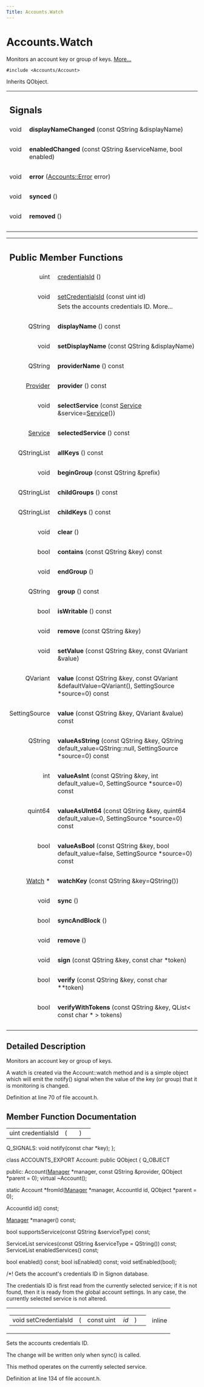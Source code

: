 ```yaml
---
Title: Accounts.Watch
---
```


# Accounts.Watch

<p>Monitors an account key or group of keys.  
<a href="#details">More...</a></p>
<p><code>#include &lt;Accounts/Account&gt;</code></p>
<p>Inherits QObject.</p>
<table class="memberdecls">
<tr class="heading"><td colspan="2"><h2 class="groupheader">
Signals</h2></td></tr>
<tr class="memitem:a6c9329531974648e3ea3f05f3ea36129"><td class="memItemLeft" align="right" valign="top">
void&#160;</td><td class="memItemRight" valign="bottom"><b>displayNameChanged</b> (const QString &amp;displayName)</td></tr>
<tr class="separator:a6c9329531974648e3ea3f05f3ea36129"><td class="memSeparator" colspan="2">&#160;</td></tr>
<tr class="memitem:abc008e2f46ae60c14005e24f4cbf41e5"><td class="memItemLeft" align="right" valign="top">
void&#160;</td><td class="memItemRight" valign="bottom"><b>enabledChanged</b> (const QString &amp;serviceName, bool enabled)</td></tr>
<tr class="separator:abc008e2f46ae60c14005e24f4cbf41e5"><td class="memSeparator" colspan="2">&#160;</td></tr>
<tr class="memitem:ae89dad11eccb775ceb9925d0ff27dd7d"><td class="memItemLeft" align="right" valign="top">
void&#160;</td><td class="memItemRight" valign="bottom"><b>error</b> (<a class="el" href="Accounts.Error.md">Accounts::Error</a> error)</td></tr>
<tr class="separator:ae89dad11eccb775ceb9925d0ff27dd7d"><td class="memSeparator" colspan="2">&#160;</td></tr>
<tr class="memitem:a4fa6a9f29874eb5ad79fbc70532f71a6"><td class="memItemLeft" align="right" valign="top">
void&#160;</td><td class="memItemRight" valign="bottom"><b>synced</b> ()</td></tr>
<tr class="separator:a4fa6a9f29874eb5ad79fbc70532f71a6"><td class="memSeparator" colspan="2">&#160;</td></tr>
<tr class="memitem:adc2a0e638d7742d828062eeafd6769ab"><td class="memItemLeft" align="right" valign="top">
void&#160;</td><td class="memItemRight" valign="bottom"><b>removed</b> ()</td></tr>
<tr class="separator:adc2a0e638d7742d828062eeafd6769ab"><td class="memSeparator" colspan="2">&#160;</td></tr>
</table><table class="memberdecls">
<tr class="heading"><td colspan="2"><h2 class="groupheader">
Public Member Functions</h2></td></tr>
<tr class="memitem:a483d9a1edcbc46d7070eb70ae23b5989"><td class="memItemLeft" align="right" valign="top">uint&#160;</td><td class="memItemRight" valign="bottom"><a class="el" href="#a483d9a1edcbc46d7070eb70ae23b5989">credentialsId</a> ()</td></tr>
<tr class="separator:a483d9a1edcbc46d7070eb70ae23b5989"><td class="memSeparator" colspan="2">&#160;</td></tr>
<tr class="memitem:a54a9de969058292a257d9d692785ca63"><td class="memItemLeft" align="right" valign="top">void&#160;</td><td class="memItemRight" valign="bottom"><a class="el" href="#a54a9de969058292a257d9d692785ca63">setCredentialsId</a> (const uint id)</td></tr>
<tr class="memdesc:a54a9de969058292a257d9d692785ca63"><td class="mdescLeft">&#160;</td><td class="mdescRight">Sets the accounts credentials ID.  More...<br /></td></tr>
<tr class="separator:a54a9de969058292a257d9d692785ca63"><td class="memSeparator" colspan="2">&#160;</td></tr>
<tr class="memitem:a9def71dea12661002bb3a63b3b91d08d"><td class="memItemLeft" align="right" valign="top">
QString&#160;</td><td class="memItemRight" valign="bottom"><b>displayName</b> () const </td></tr>
<tr class="separator:a9def71dea12661002bb3a63b3b91d08d"><td class="memSeparator" colspan="2">&#160;</td></tr>
<tr class="memitem:ac036a365819266590db91caa64b4fff0"><td class="memItemLeft" align="right" valign="top">
void&#160;</td><td class="memItemRight" valign="bottom"><b>setDisplayName</b> (const QString &amp;displayName)</td></tr>
<tr class="separator:ac036a365819266590db91caa64b4fff0"><td class="memSeparator" colspan="2">&#160;</td></tr>
<tr class="memitem:a65a95a0e50cf1761a9a21d21c0db412e"><td class="memItemLeft" align="right" valign="top">
QString&#160;</td><td class="memItemRight" valign="bottom"><b>providerName</b> () const </td></tr>
<tr class="separator:a65a95a0e50cf1761a9a21d21c0db412e"><td class="memSeparator" colspan="2">&#160;</td></tr>
<tr class="memitem:ab2bf7a26f8729dfb6a8595b6294f5565"><td class="memItemLeft" align="right" valign="top">
<a class="el" href="Accounts.Provider.md">Provider</a>&#160;</td><td class="memItemRight" valign="bottom"><b>provider</b> () const </td></tr>
<tr class="separator:ab2bf7a26f8729dfb6a8595b6294f5565"><td class="memSeparator" colspan="2">&#160;</td></tr>
<tr class="memitem:a8c7532fb7377ee33ab449d36200522b9"><td class="memItemLeft" align="right" valign="top">
void&#160;</td><td class="memItemRight" valign="bottom"><b>selectService</b> (const <a class="el" href="Accounts.Service.md">Service</a> &amp;service=<a class="el" href="Accounts.Service.md">Service</a>())</td></tr>
<tr class="separator:a8c7532fb7377ee33ab449d36200522b9"><td class="memSeparator" colspan="2">&#160;</td></tr>
<tr class="memitem:a4831783cce39d897dc35b57ce233d735"><td class="memItemLeft" align="right" valign="top">
<a class="el" href="Accounts.Service.md">Service</a>&#160;</td><td class="memItemRight" valign="bottom"><b>selectedService</b> () const </td></tr>
<tr class="separator:a4831783cce39d897dc35b57ce233d735"><td class="memSeparator" colspan="2">&#160;</td></tr>
<tr class="memitem:a9936a9bd6fca45f1d03a63b1b485ed88"><td class="memItemLeft" align="right" valign="top">
QStringList&#160;</td><td class="memItemRight" valign="bottom"><b>allKeys</b> () const </td></tr>
<tr class="separator:a9936a9bd6fca45f1d03a63b1b485ed88"><td class="memSeparator" colspan="2">&#160;</td></tr>
<tr class="memitem:aa889966b87d4315aea74c30088e9c8fa"><td class="memItemLeft" align="right" valign="top">
void&#160;</td><td class="memItemRight" valign="bottom"><b>beginGroup</b> (const QString &amp;prefix)</td></tr>
<tr class="separator:aa889966b87d4315aea74c30088e9c8fa"><td class="memSeparator" colspan="2">&#160;</td></tr>
<tr class="memitem:af5b653c82d3a3d7765da47fe5db0e128"><td class="memItemLeft" align="right" valign="top">
QStringList&#160;</td><td class="memItemRight" valign="bottom"><b>childGroups</b> () const </td></tr>
<tr class="separator:af5b653c82d3a3d7765da47fe5db0e128"><td class="memSeparator" colspan="2">&#160;</td></tr>
<tr class="memitem:a09f8085bca6d1c8b4837beabcea7b639"><td class="memItemLeft" align="right" valign="top">
QStringList&#160;</td><td class="memItemRight" valign="bottom"><b>childKeys</b> () const </td></tr>
<tr class="separator:a09f8085bca6d1c8b4837beabcea7b639"><td class="memSeparator" colspan="2">&#160;</td></tr>
<tr class="memitem:ac8bb3912a3ce86b15842e79d0b421204"><td class="memItemLeft" align="right" valign="top">
void&#160;</td><td class="memItemRight" valign="bottom"><b>clear</b> ()</td></tr>
<tr class="separator:ac8bb3912a3ce86b15842e79d0b421204"><td class="memSeparator" colspan="2">&#160;</td></tr>
<tr class="memitem:aab9f06bc42480ab555a9757e14303e5f"><td class="memItemLeft" align="right" valign="top">
bool&#160;</td><td class="memItemRight" valign="bottom"><b>contains</b> (const QString &amp;key) const </td></tr>
<tr class="separator:aab9f06bc42480ab555a9757e14303e5f"><td class="memSeparator" colspan="2">&#160;</td></tr>
<tr class="memitem:af964cd7bde81d0f118ea09e201e155dd"><td class="memItemLeft" align="right" valign="top">
void&#160;</td><td class="memItemRight" valign="bottom"><b>endGroup</b> ()</td></tr>
<tr class="separator:af964cd7bde81d0f118ea09e201e155dd"><td class="memSeparator" colspan="2">&#160;</td></tr>
<tr class="memitem:a5adb315467de1866550658b4679bf9f9"><td class="memItemLeft" align="right" valign="top">
QString&#160;</td><td class="memItemRight" valign="bottom"><b>group</b> () const </td></tr>
<tr class="separator:a5adb315467de1866550658b4679bf9f9"><td class="memSeparator" colspan="2">&#160;</td></tr>
<tr class="memitem:aa741717fa726eea03300fdde9934808a"><td class="memItemLeft" align="right" valign="top">
bool&#160;</td><td class="memItemRight" valign="bottom"><b>isWritable</b> () const </td></tr>
<tr class="separator:aa741717fa726eea03300fdde9934808a"><td class="memSeparator" colspan="2">&#160;</td></tr>
<tr class="memitem:a89c0a3a6c660a5f577e5241a63052f2c"><td class="memItemLeft" align="right" valign="top">
void&#160;</td><td class="memItemRight" valign="bottom"><b>remove</b> (const QString &amp;key)</td></tr>
<tr class="separator:a89c0a3a6c660a5f577e5241a63052f2c"><td class="memSeparator" colspan="2">&#160;</td></tr>
<tr class="memitem:a48d1031ae51455e458b881c49c65a92e"><td class="memItemLeft" align="right" valign="top">
void&#160;</td><td class="memItemRight" valign="bottom"><b>setValue</b> (const QString &amp;key, const QVariant &amp;value)</td></tr>
<tr class="separator:a48d1031ae51455e458b881c49c65a92e"><td class="memSeparator" colspan="2">&#160;</td></tr>
<tr class="memitem:a11e51b34244f3e9288dacb30b6230085"><td class="memItemLeft" align="right" valign="top">
QVariant&#160;</td><td class="memItemRight" valign="bottom"><b>value</b> (const QString &amp;key, const QVariant &amp;defaultValue=QVariant(), SettingSource *source=0) const </td></tr>
<tr class="separator:a11e51b34244f3e9288dacb30b6230085"><td class="memSeparator" colspan="2">&#160;</td></tr>
<tr class="memitem:a6d1dedb9c7a20fc62310946d4e6881a6"><td class="memItemLeft" align="right" valign="top">
SettingSource&#160;</td><td class="memItemRight" valign="bottom"><b>value</b> (const QString &amp;key, QVariant &amp;value) const </td></tr>
<tr class="separator:a6d1dedb9c7a20fc62310946d4e6881a6"><td class="memSeparator" colspan="2">&#160;</td></tr>
<tr class="memitem:a9b737faa22b94f329d0c377b94f9ecf3"><td class="memItemLeft" align="right" valign="top">
QString&#160;</td><td class="memItemRight" valign="bottom"><b>valueAsString</b> (const QString &amp;key, QString default_value=QString::null, SettingSource *source=0) const </td></tr>
<tr class="separator:a9b737faa22b94f329d0c377b94f9ecf3"><td class="memSeparator" colspan="2">&#160;</td></tr>
<tr class="memitem:a950ddc85d587c0d9372c031ce431edfe"><td class="memItemLeft" align="right" valign="top">
int&#160;</td><td class="memItemRight" valign="bottom"><b>valueAsInt</b> (const QString &amp;key, int default_value=0, SettingSource *source=0) const </td></tr>
<tr class="separator:a950ddc85d587c0d9372c031ce431edfe"><td class="memSeparator" colspan="2">&#160;</td></tr>
<tr class="memitem:af26f7d7e660864d08b75dce98565684e"><td class="memItemLeft" align="right" valign="top">
quint64&#160;</td><td class="memItemRight" valign="bottom"><b>valueAsUInt64</b> (const QString &amp;key, quint64 default_value=0, SettingSource *source=0) const </td></tr>
<tr class="separator:af26f7d7e660864d08b75dce98565684e"><td class="memSeparator" colspan="2">&#160;</td></tr>
<tr class="memitem:a7d639022739d7f3ef53ca0b0195f30ce"><td class="memItemLeft" align="right" valign="top">
bool&#160;</td><td class="memItemRight" valign="bottom"><b>valueAsBool</b> (const QString &amp;key, bool default_value=false, SettingSource *source=0) const </td></tr>
<tr class="separator:a7d639022739d7f3ef53ca0b0195f30ce"><td class="memSeparator" colspan="2">&#160;</td></tr>
<tr class="memitem:a5e36b49426df748e27d189b2b11faf92"><td class="memItemLeft" align="right" valign="top">
<a class="el" href="#">Watch</a> *&#160;</td><td class="memItemRight" valign="bottom"><b>watchKey</b> (const QString &amp;key=QString())</td></tr>
<tr class="separator:a5e36b49426df748e27d189b2b11faf92"><td class="memSeparator" colspan="2">&#160;</td></tr>
<tr class="memitem:ad55f80ed3cd8b6c4f247763b747016af"><td class="memItemLeft" align="right" valign="top">
void&#160;</td><td class="memItemRight" valign="bottom"><b>sync</b> ()</td></tr>
<tr class="separator:ad55f80ed3cd8b6c4f247763b747016af"><td class="memSeparator" colspan="2">&#160;</td></tr>
<tr class="memitem:a4c182d464e5a7978fdf1817ce50d9531"><td class="memItemLeft" align="right" valign="top">
bool&#160;</td><td class="memItemRight" valign="bottom"><b>syncAndBlock</b> ()</td></tr>
<tr class="separator:a4c182d464e5a7978fdf1817ce50d9531"><td class="memSeparator" colspan="2">&#160;</td></tr>
<tr class="memitem:a1fcb45e5d2428352eb36b487d1d4eea3"><td class="memItemLeft" align="right" valign="top">
void&#160;</td><td class="memItemRight" valign="bottom"><b>remove</b> ()</td></tr>
<tr class="separator:a1fcb45e5d2428352eb36b487d1d4eea3"><td class="memSeparator" colspan="2">&#160;</td></tr>
<tr class="memitem:a4ebb90703ca3ec222b5822474e058547"><td class="memItemLeft" align="right" valign="top">
void&#160;</td><td class="memItemRight" valign="bottom"><b>sign</b> (const QString &amp;key, const char *token)</td></tr>
<tr class="separator:a4ebb90703ca3ec222b5822474e058547"><td class="memSeparator" colspan="2">&#160;</td></tr>
<tr class="memitem:a4f1aed052f72d4a55a35a2a1621fc391"><td class="memItemLeft" align="right" valign="top">
bool&#160;</td><td class="memItemRight" valign="bottom"><b>verify</b> (const QString &amp;key, const char **token)</td></tr>
<tr class="separator:a4f1aed052f72d4a55a35a2a1621fc391"><td class="memSeparator" colspan="2">&#160;</td></tr>
<tr class="memitem:af491d2638521b57cfa5f01e47a539b33"><td class="memItemLeft" align="right" valign="top">
bool&#160;</td><td class="memItemRight" valign="bottom"><b>verifyWithTokens</b> (const QString &amp;key, QList&lt; const char * &gt; tokens)</td></tr>
<tr class="separator:af491d2638521b57cfa5f01e47a539b33"><td class="memSeparator" colspan="2">&#160;</td></tr>
</table>
<a name="details" id="details"></a><h2 class="groupheader">Detailed Description</h2>
<p>Monitors an account key or group of keys. </p>
<p>A watch is created via the Account::watch method and is a simple object which will emit the notify() signal when the value of the key (or group) that it is monitoring is changed. </p>
<p>Definition at line 70 of file account.h.</p>
<h2 class="groupheader">Member Function Documentation</h2>
<table class="memname">
<tr>
<td class="memname">uint credentialsId </td>
<td>(</td>
<td class="paramname"></td><td>)</td>
<td></td>
</tr>
</table>
<p>Q_SIGNALS: void notify(const char *key); };</p>
<p>class ACCOUNTS_EXPORT Account: public QObject { Q_OBJECT</p>
<p>public: Account(<a class="el" href="Accounts.Manager.md" title="Manager of accounts, services and providers. ">Manager</a> *manager, const QString &amp;provider, QObject *parent = 0); virtual ~Account();</p>
<p>static Account *fromId(<a class="el" href="Accounts.Manager.md" title="Manager of accounts, services and providers. ">Manager</a> *manager, AccountId id, QObject *parent = 0);</p>
<p>AccountId id() const;</p>
<p><a class="el" href="Accounts.Manager.md" title="Manager of accounts, services and providers. ">Manager</a> *manager() const;</p>
<p>bool supportsService(const QString &amp;serviceType) const;</p>
<p>ServiceList services(const QString &amp;serviceType = QString()) const; ServiceList enabledServices() const;</p>
<p>bool enabled() const; bool isEnabled() const; void setEnabled(bool);</p>
<p>/*! Gets the account's credentials ID in Signon database.</p>
<p>The credentials ID is first read from the currently selected service; if it is not found, then it is ready from the global account settings. In any case, the currently selected service is not altered. </p>
<table class="mlabels">
<tr>
<td class="mlabels-left">
<table class="memname">
<tr>
<td class="memname">void setCredentialsId </td>
<td>(</td>
<td class="paramtype">const uint&#160;</td>
<td class="paramname"><em>id</em></td><td>)</td>
<td></td>
</tr>
</table>
</td>
<td class="mlabels-right">
<span class="mlabels"><span class="mlabel">inline</span></span>  </td>
</tr>
</table>
<p>Sets the accounts credentials ID. </p>
<p>The change will be written only when sync() is called.</p>
<p>This method operates on the currently selected service. </p>
<p>Definition at line 134 of file account.h.</p>
